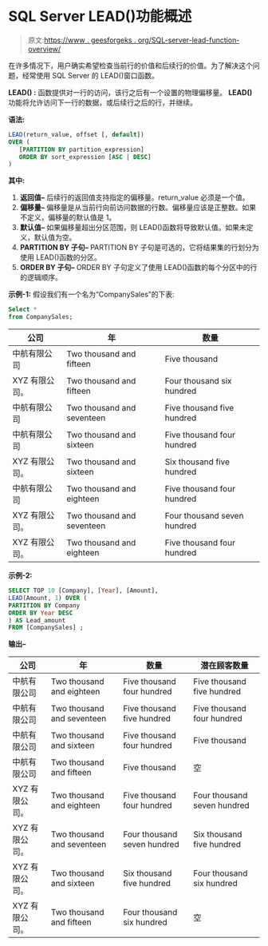 # SQL Server LEAD()功能概述

> 原文:[https://www . geesforgeks . org/SQL-server-lead-function-overview/](https://www.geeksforgeeks.org/sql-server-lead-function-overview/)

在许多情况下，用户确实希望检查当前行的价值和后续行的价值。为了解决这个问题，经常使用 SQL Server 的 LEAD()窗口函数。

**LEAD() :**
函数提供对一行的访问，该行之后有一个设置的物理偏移量。 **LEAD()** 功能将允许访问下一行的数据，或后续行之后的行，并继续。

**语法:**

```sql
LEAD(return_value, offset [, default])  
OVER (
   [PARTITION BY partition_expression]
   ORDER BY sort_expression [ASC | DESC]
)
```

**其中:**

1.  **返回值–**
    后续行的返回值支持指定的偏移量。return_value 必须是一个值。
2.  **偏移量–**
    偏移量是从当前行向前访问数据的行数。偏移量应该是正整数。如果不定义，偏移量的默认值是 1。
3.  **默认值–**
    如果偏移量超出分区范围，则 LEAD()函数将导致默认值。如果未定义，默认值为空。
4.  **PARTITION BY 子句–**
    PARTITION BY 子句是可选的，它将结果集的行划分为使用 LEAD()函数的分区。
5.  **ORDER BY 子句–**
    ORDER BY 子句定义了使用 LEAD()函数的每个分区中的行的逻辑顺序。

**示例-1:**
假设我们有一个名为“CompanySales”的下表:

```sql
Select * 
from CompanySales;

```

| 公司 | 年 | 数量 |
| --- | --- | --- |
| 中航有限公司 | Two thousand and fifteen | Five thousand |
| XYZ 有限公司。 | Two thousand and fifteen | Four thousand six hundred |
| 中航有限公司 | Two thousand and seventeen | Five thousand five hundred |
| 中航有限公司 | Two thousand and sixteen | Five thousand four hundred |
| XYZ 有限公司。 | Two thousand and sixteen | Six thousand five hundred |
| 中航有限公司 | Two thousand and eighteen | Five thousand four hundred |
| XYZ 有限公司。 | Two thousand and seventeen | Four thousand seven hundred |
| XYZ 有限公司。 | Two thousand and eighteen | Five thousand four hundred |

**示例-2:**

```sql
SELECT TOP 10 [Company], [Year], [Amount],
LEAD(Amount, 1) OVER (
PARTITION BY Company
ORDER BY Year DESC
) AS Lead_amount
FROM [CompanySales] ;

```

**输出–**

| 公司 | 年 | 数量 | 潜在顾客数量 |
| --- | --- | --- | --- |
| 中航有限公司 | Two thousand and eighteen | Five thousand four hundred | Five thousand five hundred |
| 中航有限公司 | Two thousand and seventeen | Five thousand five hundred | Five thousand four hundred |
| 中航有限公司 | Two thousand and sixteen | Five thousand four hundred | Five thousand |
| 中航有限公司 | Two thousand and fifteen | Five thousand | 空 |
| XYZ 有限公司。 | Two thousand and eighteen | Five thousand four hundred | Four thousand seven hundred |
| XYZ 有限公司。 | Two thousand and seventeen | Four thousand seven hundred | Six thousand five hundred |
| XYZ 有限公司。 | Two thousand and sixteen | Six thousand five hundred | Four thousand six hundred |
| XYZ 有限公司。 | Two thousand and fifteen | Four thousand six hundred | 空 |